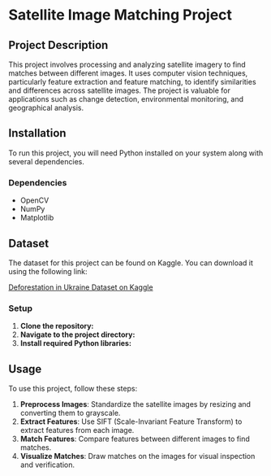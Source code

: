 # Satellite Image Matching Project

## Project Description
This project involves processing and analyzing satellite imagery to find matches between different images. It uses computer vision techniques, particularly feature extraction and feature matching, to identify similarities and differences across satellite images. The project is valuable for applications such as change detection, environmental monitoring, and geographical analysis.

## Installation

To run this project, you will need Python installed on your system along with several dependencies.

### Dependencies
- OpenCV
- NumPy
- Matplotlib

## Dataset

The dataset for this project can be found on Kaggle. You can download it using the following link:

[Deforestation in Ukraine Dataset on Kaggle](https://www.kaggle.com/datasets/isaienkov/deforestation-in-ukraine)


### Setup
1. **Clone the repository:**
2. **Navigate to the project directory:**
3. **Install required Python libraries:**

## Usage

To use this project, follow these steps:

1. **Preprocess Images**: Standardize the satellite images by resizing and converting them to grayscale.
2. **Extract Features**: Use SIFT (Scale-Invariant Feature Transform) to extract features from each image.
3. **Match Features**: Compare features between different images to find matches.
4. **Visualize Matches**: Draw matches on the images for visual inspection and verification.

